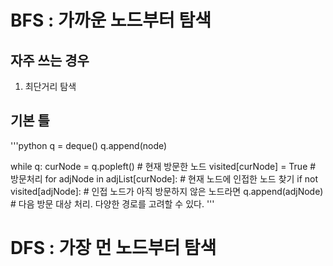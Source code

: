# BFS : 가까운 노드부터 탐색
## 자주 쓰는 경우
1. 최단거리 탐색

## 기본 틀
'''python
q = deque()
q.append(node)

while q:
    curNode = q.popleft() # 현재 방문한 노드 
    visited[curNode] = True # 방문처리
    for adjNode in adjList[curNode]: # 현재 노드에 인접한 노드 찾기
        if not visited[adjNode]: # 인접 노드가 아직 방문하지 않은 노드라면
            q.append(adjNode) # 다음 방문 대상 처리. 다양한 경로를 고려할 수 있다.
'''

# DFS : 가장 먼 노드부터 탐색